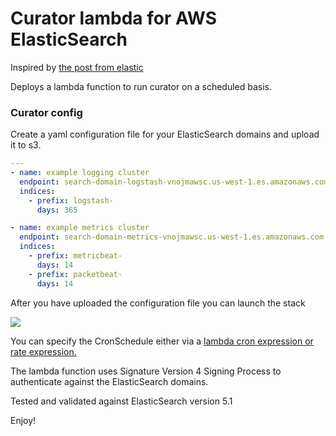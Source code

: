 # Curator lambda for AWS ElasticSearch

Inspired by [the post from elastic](https://www.elastic.co/blog/serverless-elasticsearch-curator-on-aws-lambda)

Deploys a lambda function to run curator on a scheduled basis.


### Curator config

Create a yaml configuration file for your ElasticSearch domains and upload it to s3.

```yaml
---
- name: example logging cluster
  endpoint: search-domain-logstash-vnojmawsc.us-west-1.es.amazonaws.com
  indices:
    - prefix: logstash-
      days: 365

- name: example metrics cluster
  endpoint: search-domain-metrics-vnojmawsc.us-west-1.es.amazonaws.com
  indices:
    - prefix: metricbeat-
      days: 14
    - prefix: packetbeat-
      days: 14
```

After you have uploaded the configuration file you can launch the stack


[<img src="https://s3-eu-west-1.amazonaws.com/quickstart-cloudtrail-to-elasticsearch/cloudformation-launch-stack.png">](https://console.aws.amazon.com/cloudformation/home?#/stacks/new?stackName=elasticsearch-curator&templateURL=https://s3-eu-west-1.amazonaws.com/dryrun.cloud-resources/2017-03-19-Curator-lambda-for-ElasticSearch-51/curator_lambda.template)



You can specify the CronSchedule either via a [lambda cron expression or rate expression.][1]

[1]: http://docs.aws.amazon.com/lambda/latest/dg/tutorial-scheduled-events-schedule-expressions.html

The lambda function uses Signature Version 4 Signing Process to authenticate against the ElasticSearch domains.

Tested and validated against ElasticSearch version 5.1


Enjoy!
